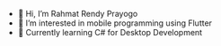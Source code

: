 - 👋 Hi, I’m Rahmat Rendy Prayogo
- 👀 I’m interested in mobile programming using Flutter
- 🌱 Currently learning C# for Desktop Development

<!---
rahmrny12/rahmrny12 is a ✨ special ✨ repository because its `README.md` (this file) appears on your GitHub profile.
You can click the Preview link to take a look at your changes.
--->
